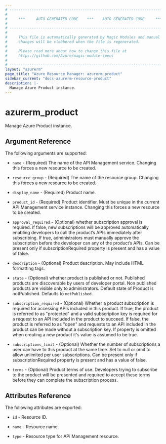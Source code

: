 ```yaml
---
# ----------------------------------------------------------------------------
#
#     ***     AUTO GENERATED CODE    ***    AUTO GENERATED CODE     ***
#
# ----------------------------------------------------------------------------
#
#     This file is automatically generated by Magic Modules and manual
#     changes will be clobbered when the file is regenerated.
#
#     Please read more about how to change this file at
#     https://github.com/Azure/magic-module-specs
#
# ----------------------------------------------------------------------------
layout: "azurerm"
page_title: "Azure Resource Manager: azurerm_product"
sidebar_current: "docs-azurerm-resource-product"
description: |-
  Manage Azure Product instance.
---
```


# azurerm_product

Manage Azure Product instance.


## Argument Reference

The following arguments are supported:

* `name` - (Required) The name of the API Management service. Changing this forces a new resource to be created.

* `resource_group` - (Required) The name of the resource group. Changing this forces a new resource to be created.

* `display_name` - (Required) Product name.

* `product_id` - (Required) Product identifier. Must be unique in the current API Management service instance. Changing this forces a new resource to be created.

* `approval_required` - (Optional) whether subscription approval is required. If false, new subscriptions will be approved automatically enabling developers to call the product’s APIs immediately after subscribing. If true, administrators must manually approve the subscription before the developer can any of the product’s APIs. Can be present only if subscriptionRequired property is present and has a value of false.

* `description` - (Optional) Product description. May include HTML formatting tags.

* `state` - (Optional) whether product is published or not. Published products are discoverable by users of developer portal. Non published products are visible only to administrators. Default state of Product is notPublished. Defaults to `notPublished`.

* `subscription_required` - (Optional) Whether a product subscription is required for accessing APIs included in this product. If true, the product is referred to as "protected" and a valid subscription key is required for a request to an API included in the product to succeed. If false, the product is referred to as "open" and requests to an API included in the product can be made without a subscription key. If property is omitted when creating a new product it's value is assumed to be true.

* `subscriptions_limit` - (Optional) Whether the number of subscriptions a user can have to this product at the same time. Set to null or omit to allow unlimited per user subscriptions. Can be present only if subscriptionRequired property is present and has a value of false.

* `terms` - (Optional) Product terms of use. Developers trying to subscribe to the product will be presented and required to accept these terms before they can complete the subscription process.

## Attributes Reference

The following attributes are exported:

* `id` - Resource ID.

* `name` - Resource name.

* `type` - Resource type for API Management resource.

